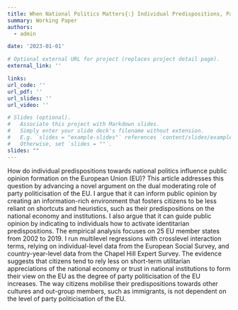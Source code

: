 ```yaml
---
title: When National Politics Matters{:} Individual Predispositions, Party Politicisation of the European Union, and Public Opinion Formation
summary: Working Paper
authors:
  - admin

date: '2023-01-01'

# Optional external URL for project (replaces project detail page).
external_link: ''

links:
url_code: ''
url_pdf: ''
url_slides: ''
url_video: ''

# Slides (optional).
#   Associate this project with Markdown slides.
#   Simply enter your slide deck's filename without extension.
#   E.g. `slides = "example-slides"` references `content/slides/example-slides.md`.
#   Otherwise, set `slides = ""`.
slides: ""
---
```


How do individual predispositions towards national politics influence public opinion formation on the European Union (EU)? This article addresses this question by advancing a novel argument on the dual moderating role of party politicisation of the EU. I argue that it can inform public opinion by creating an information-rich environment that fosters citizens to be less reliant on shortcuts and heuristics, such as their predispositions on the national economy and institutions. I also argue that it can guide public opinion by indicating to individuals how to activate identitarian predispositions. The empirical analysis focuses on 25 EU member states from 2002 to 2019. I run multilevel regressions with crosslevel interaction terms, relying on individual-level data from the European Social Survey, and country-year-level data from the Chapel Hill Expert Survey. The evidence suggests that citizens tend to rely less on short-term utilitarian appreciations of the national economy or trust in national institutions to form their view on the EU as the degree of party politicisation of the EU increases. The way citizens mobilise their predispositions towards other cultures and out-group members, such as immigrants, is not dependent on the level of party politicisation of the EU.
